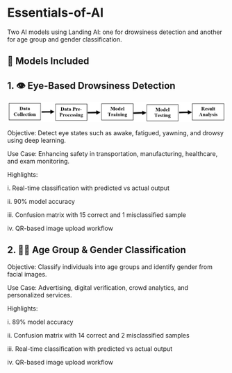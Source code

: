 # Essentials-of-AI
Two AI models using Landing AI: one for drowsiness detection and another for age group and gender classification.

## 📌 Models Included
## 1. 👁️ Eye-Based Drowsiness Detection
![Screenshot](Screenshot.png)


Objective: Detect eye states such as awake, fatigued, yawning, and drowsy using deep learning.

Use Case: Enhancing safety in transportation, manufacturing, healthcare, and exam monitoring.

Highlights:

i. Real-time classification with predicted vs actual output

ii. 90% model accuracy

iii. Confusion matrix with 15 correct and 1 misclassified sample

iv. QR-based image upload workflow


## 2. 🧑‍🦰 Age Group & Gender Classification
Objective: Classify individuals into age groups and identify gender from facial images.

Use Case: Advertising, digital verification, crowd analytics, and personalized services.

Highlights:

i. 89% model accuracy

ii. Confusion matrix with 14 correct and 2 misclassified samples

iii. Real-time classification with predicted vs actual output

iv. QR-based image upload workflow



